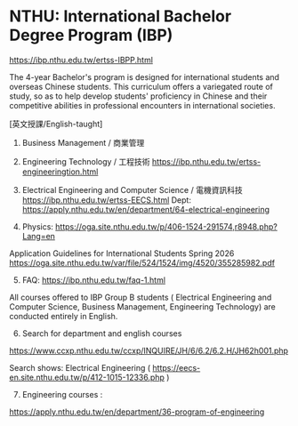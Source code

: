 # NTHU:  International Bachelor Degree Program (IBP)

https://ibp.nthu.edu.tw/ertss-IBPP.html

The 4-year Bachelor's program is designed for international students and overseas Chinese students.
This curriculum offers a variegated route of study, so as to help develop students' proficiency in Chinese 
and their competitive abilities in professional encounters in international societies.

[英文授課/English-taught]

1) Business Management / 商業管理

2) Engineering Technology / 工程技術
https://ibp.nthu.edu.tw/ertss-engineeringtion.html


3) Electrical Engineering and Computer Science / 電機資訊科技
https://ibp.nthu.edu.tw/ertss-EECS.html
Dept: https://apply.nthu.edu.tw/en/department/64-electrical-engineering


4. Physics:
https://oga.site.nthu.edu.tw/p/406-1524-291574,r8948.php?Lang=en

Application Guidelines for International Students Spring 2026
https://oga.site.nthu.edu.tw/var/file/524/1524/img/4520/355285982.pdf

5. FAQ: https://ibp.nthu.edu.tw/faq-1.html

All courses offered to IBP Group B students 
( Electrical Engineering and Computer Science, Business Management, Engineering Technology) are conducted 
entirely in English.

6. Search for department and english courses 

https://www.ccxp.nthu.edu.tw/ccxp/INQUIRE/JH/6/6.2/6.2.H/JH62h001.php

Search shows: Electrical Engineering ( https://eecs-en.site.nthu.edu.tw/p/412-1015-12336.php )

7. Engineering courses :

https://apply.nthu.edu.tw/en/department/36-program-of-engineering
